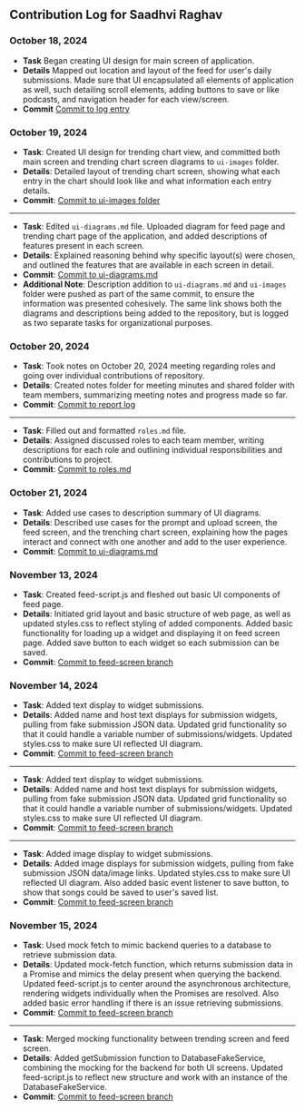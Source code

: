 ## Contribution Log for Saadhvi Raghav 

### October 18, 2024 
- **Task** Began creating UI design for main screen of application. 
- **Details** Mapped out location and layout of the feed for user's daily submissions. Made sure that UI encapsulated all elements of application as well, such detailing scroll elements, adding buttons to save or like podcasts, and navigation header for each view/screen. 
- **Commit** [Commit to log entry](https://github.com/lucyzhang04/326Project/commit/9f9df3aa59023dd009e32a6c64568a9c620b3bbb)

### October 19, 2024 
- **Task**: Created UI design for trending chart view, and committed both main screen and trending chart screen diagrams to `ui-images` folder.
- **Details**: Detailed layout of trending chart screen, showing what each entry in the chart should look like and what information each entry details.  
- **Commit**: [Commit to ui-images folder](https://github.com/lucyzhang04/326Project/commit/2d1d44eaec9b320e3c0150f8207bcc173abf3adb) 

--- 

- **Task**: Edited `ui-diagrams.md` file. Uploaded diagram for feed page and trending chart page of the application, and added descriptions of features present in each screen.
- **Details**: Explained reasoning behind why specific layout(s) were chosen, and outlined the features that are available in each screen in detail.
- **Commit**: [Commit to ui-diagrams.md](https://github.com/lucyzhang04/326Project/commit/2d1d44eaec9b320e3c0150f8207bcc173abf3adb )
- **Additional Note**: Description addition to `ui-diagrams.md` and `ui-images` folder were pushed as part of the same commit, to ensure the information was presented cohesively. The same link shows both the diagrams and descriptions being added to the repository, but is logged as two separate tasks for organizational purposes. 

### October 20, 2024 
- **Task**: Took notes on October 20, 2024 meeting regarding roles and going over individual contributions of repository. 
- **Details**: Created notes folder for meeting minutes and shared folder with team members, summarizing meeting notes and progress made so far.
- **Commit**: [Commit to report log](https://github.com/lucyzhang04/326Project/commit/7dda4d8e98c22ed799d4c76ddd859c7f91ea19bb)

---

- **Task**: Filled out and formatted `roles.md` file. 
- **Details**: Assigned discussed roles to each team member, writing descriptions for each role and outlining individual responsibilities and contributions to project. 
- **Commit**: [Commit to roles.md](https://github.com/lucyzhang04/326Project/commit/5a9e98c18e8c725ad3a37e7b0a8144631b13d514 )

### October 21, 2024 
- **Task**: Added use cases to description summary of UI diagrams. 
- **Details**: Described use cases for the prompt and upload screen, the feed screen, and the trenching chart screen, explaining how the pages interact and connect with one another and add to the user experience. 
- **Commit**: [Commit to ui-diagrams.md](https://github.com/lucyzhang04/326Project/commit/6f306e52c952325e08097dd024e0bf4026e1155e)

### November 13, 2024 
- **Task**: Created feed-script.js and fleshed out basic UI components of feed page. 
- **Details**: Initiated grid layout and basic structure of web page, as well as updated styles.css to reflect styling of added components. Added basic functionality for loading up a widget and displaying it on feed screen page. Added save button to each widget so each submission can be saved. 
- **Commit**: [Commit to feed-screen branch](https://github.com/lucyzhang04/326Project/commit/6e28b48b03ceee9c8033ab25f29697bd78c79472)

### November 14, 2024 
- **Task**: Added text display to widget submissions. 
- **Details**: Added name and host text displays for submission widgets, pulling from fake submission JSON data. Updated grid functionality so that it could handle a variable number of submissions/widgets. Updated styles.css to make sure UI reflected UI diagram. 
- **Commit**: [Commit to feed-screen branch](https://github.com/lucyzhang04/326Project/commit/6bfffd73187d4b436f735bceed66e9206d5802cf)

--- 
- **Task**: Added text display to widget submissions. 
- **Details**: Added name and host text displays for submission widgets, pulling from fake submission JSON data. Updated grid functionality so that it could handle a variable number of submissions/widgets. Updated styles.css to make sure UI reflected UI diagram. 
- **Commit**: [Commit to feed-screen branch](https://github.com/lucyzhang04/326Project/commit/6bfffd73187d4b436f735bceed66e9206d5802cf)

---
- **Task**: Added image display to widget submissions. 
- **Details**: Added image displays for submission widgets, pulling from fake submission JSON data/image links. Updated styles.css to make sure UI reflected UI diagram. Also added basic event listener to save button, to show that songs could be saved to user's saved list. 
- **Commit**: [Commit to feed-screen branch](https://github.com/lucyzhang04/326Project/commit/a6ad3797353d55d553498947888d7ea5dda2a6aa)

### November 15, 2024 
- **Task**: Used mock fetch to mimic backend queries to a database to retrieve submission data. 
- **Details**: Updated mock-fetch function, which returns submission data in a Promise and mimics the delay present when querying the backend. Updated feed-script.js to center around the asynchronous architecture, rendering widgets individually when the Promises are resolved. Also added basic error handling if there is an issue retrieving submissions. 
- **Commit**: [Commit to feed-screen branch](https://github.com/lucyzhang04/326Project/commit/66089587988f60d7d4a9e28e5588b06c650361a4)

---
- **Task**: Merged mocking functionality between trending screen and feed screen. 
- **Details**: Added getSubmission function to DatabaseFakeService, combining the mocking for the backend for both UI screens. Updated feed-script.js to reflect new structure and work with an instance of the DatabaseFakeService.
- **Commit**: [Commit to feed-screen branch](https://github.com/lucyzhang04/326Project/commit/a624c9c25f2328953ffd1e6cd554fbbe21746b18)
